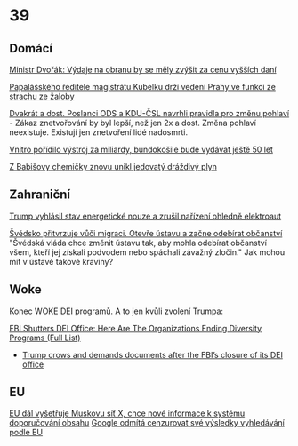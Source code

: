 # 39

## Domácí 

[Ministr Dvořák: Výdaje na obranu by se měly zvýšit za cenu vyšších daní](https://www.novinky.cz/clanek/domaci-ministr-dvorak-vydaje-na-obranu-by-se-mely-zvysit-za-cenu-vyssich-dani-40505095)

[Papalášského ředitele magistrátu Kubelku drží vedení Prahy ve funkci ze strachu ze žaloby](https://www.novinky.cz/clanek/domaci-papalasskeho-reditele-magistratu-kubelku-drzi-vedeni-prahy-ve-funkci-ze-strachu-ze-zaloby-40504779)

[Dvakrát a dost. Poslanci ODS a KDU-ČSL navrhli pravidla pro změnu pohlaví](https://www.idnes.cz/zpravy/domaci/zmena-pohlavi-obcansky-zakonik-snemovna-ods-kdu-csl.A250117_154955_domaci_kop) - Zákaz znetvořování by byl lepší, než jen 2x a dost. Změna pohlaví neexistuje. Existují jen znetvoření lidé nadosmrti.

[Vnitro pořídilo výstroj za miliardy, bundokošile bude vydávat ještě 50 let](https://www.novinky.cz/clanek/domaci-vnitro-poridilo-vystroj-za-miliardy-bundokosile-bude-vydavat-jeste-50-let-40505272)

[Z Babišovy chemičky znovu unikl jedovatý dráždivý plyn](https://www.seznamzpravy.cz/clanek/domaci-kauzy-z-babisovy-chemicky-znovu-unikl-jedovaty-drazdivy-plyn-268339)

## Zahraniční

[Trump vyhlásil stav energetické nouze a zrušil nařízení ohledně elektroaut](https://www.novinky.cz/clanek/ekonomika-trump-odlozil-zakaz-tiktoku-a-zrusil-narizeni-ohledne-elektroaut-40505488)

[Švédsko přitvrzuje vůči migraci. Otevře ústavu a začne odebírat občanství](https://www.idnes.cz/zpravy/zahranicni/svedsko-migrace-obcanstvi-cestny-zivot-ustava-zmeny.A250116_092719_zahranicni_kha) "Švédská vláda chce změnit ústavu tak, aby mohla odebírat občanství všem, kteří jej získali podvodem nebo spáchali závažný zločin." Jak mohou mít v ústavě takové kraviny?

## Woke

Konec WOKE DEI programů. A to jen kvůli zvolení Trumpa:

[FBI Shutters DEI Office: Here Are The Organizations Ending Diversity Programs (Full List)](https://www.forbes.com/sites/conormurray/2025/01/17/fbi-shutters-dei-office-here-are-the-organizations-ending-diversity-programs-full-list/)
  *  [Trump crows and demands documents after the FBI’s closure of its DEI office](https://www.msnbc.com/the-reidout/reidout-blog/trump-fbi-closes-dei-office-diversity-doge-rcna188189)

## EU

[EU dál vyšetřuje Muskovu síť X, chce nové informace k systému doporučování obsahu](https://www.novinky.cz/clanek/ekonomika-eu-dal-vysetruje-muskovu-sit-x-chce-nove-informace-k-systemu-doporucovani-obsahu-40505098)
[Google odmítá cenzurovat své výsledky vyhledávání podle EU](https://x.com/unusual_whales/status/1879922722861715561)
